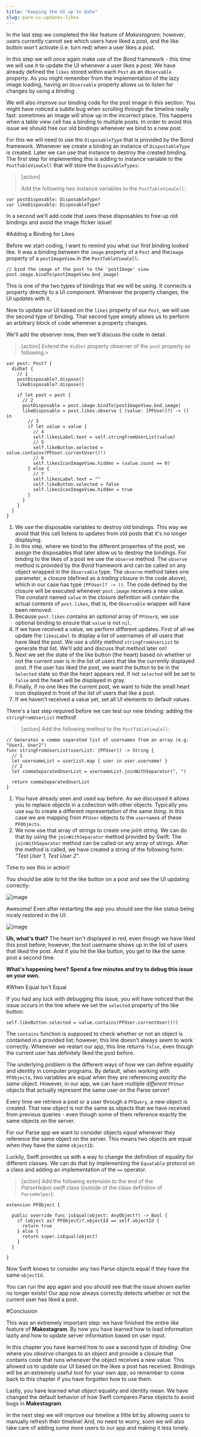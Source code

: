 ```yaml
---
title: "Keeping the UI up to Date"
slug: pare-ui-updates-likes
---
```


In the last step we completed the _like_ feature of _Makestagram_; however, users currently cannot see
which users have liked a post, and the like button won't activate (i.e. turn red) when a user likes a post.

In this step we will once again make use of the _Bond_ framework - this time we will use it to update the UI whenever a user likes a post.
We have already defined the `likes` stored within each `Post` as an `Observable` property. As you might remember from the implementation of the lazy image loading, having an `Observable` property allows us to listen for changes by using a _binding_.

We will also improve our binding code for the post image in this section. You might have noticed a subtle bug when scrolling through the timeline really fast: sometimes an image will show up in the incorrect place. This happens when a table view cell has a binding to multiple posts. In order to avoid this issue we should free our old bindings whenever we bind to a new post. 

For this we will need to use the `DisposableType` that is provided by the Bond framework. Whenever we create a binding an instance of `DispostableType` is created. Later we can use that instance to destroy the created binding. The first step for implementing this is adding to instance variable to the `PostTableViewCell` that will store the `DisposableTypes`:

> [action]
>
> Add the following two instance variables to the `PostTableViewCell`:
>
    var postDisposable: DisposableType?
    var likeDisposable: DisposableType?

In a second we'll add code that uses these disposables to free up old bindings and avoid the image flicker issue!

#Adding a Binding for Likes

Before we start coding, I want to remind you what our first binding looked like. It was a binding between the `image` property of a `Post` and the`image` property of a `postImageView` in the `PostTableViewCell`:

    // bind the image of the post to the 'postImage' view
    post.image.bindTo(postImageView.bnd_image)

This is one of the two types of bindings that we will be using. It connects a property directly to a UI component. Whenever the property changes, the UI updates with it.

Now to update our UI based on the `likes` property of our `Post`, we will use the second type of binding. That second type simply allows us to perform an arbitrary block of code whenever a property changes.

We'll add the observer now, then we'll discuss the code in detail.

> [action]
Extend the `didSet` property observer of the `post` property as following:>
>
    var post: Post? {
      didSet {
        // 1
        postDisposable?.dispose()
        likeDisposable?.dispose()
      
        if let post = post {
          // 2
          postDisposable = post.image.bindTo(postImageView.bnd_image)
          likeDisposable = post.likes.observe { (value: [PFUser]?) -> () in
            // 3
            if let value = value {
              // 4
              self.likesLabel.text = self.stringFromUserList(value)
              // 5
              self.likeButton.selected = value.contains(PFUser.currentUser()!)
              // 6
              self.likesIconImageView.hidden = (value.count == 0)
            } else {
              // 7
              self.likesLabel.text = ""
              self.likeButton.selected = false
              self.likesIconImageView.hidden = true
            }
          }
        }
      }
    }

1. We use the disposable variables to destroy old bindings. This way we avoid that this cell listens to updates from old posts that it's no longer displaying.
2. In this step, where we bind to the different properties of the post, we assign the disposables that later allow us to destroy the bindings. For binding to the likes of a post we use the `observe` method. The `observe` method is provided by the *Bond* framework and can be called on any object wrapped in the `Observable` type. The `observe` method takes one parameter, a closure (defined as a *trailing closure* in the code above), which in our case has type `[PFUser]? -> ()`. The code defined by the closure will be executed whenever `post.image` receives a new value. The constant named `value` in the closure definition will contain the actual contents of `post.likes`, that is, the `Observable` wrapper will have been removed.
3. Because `post.likes` contains an *optional* array of `PFUser`s, we use optional binding to ensure that `value` is not `nil`.
4. If we have received a value, we perform different updates. First of all we update the `likesLabel` to display a list of usernames of all users that have liked the post. We use a utility method `stringFromUserList` to generate that list. We'll add and discuss that method later on!
5. Next we set the state of the like button (the heart) based on whether or not the current user is in the list of users that like the currently displayed post. If the user has liked the post, we want the button to be in the `Selected` state so that the heart appears red. If not `selected` will be set to `false` and the heart will be displayed in gray.
6. Finally, if no one likes the current post, we want to hide the small heart icon displayed in front of the list of users that like a post.
7. If we haven't received a value yet, set all UI elements to default values.

There's a last step required before we can test our new binding: adding the `stringFromUserList` method!

> [action]
Add the following method to the `PostTableViewCell`:
>
    // Generates a comma separated list of usernames from an array (e.g. "User1, User2")
    func stringFromUserList(userList: [PFUser]) -> String {
      // 1
      let usernameList = userList.map { user in user.username! }
      // 2
      let commaSeparatedUserList = usernameList.joinWithSeparator(", ")
>
      return commaSeparatedUserList
    }

1. You have already seen and used `map` before. As we discussed it allows you to replace objects in a collection with other objects. Typically you use `map` to create a different representation of the same _thing_. In this case we are mapping from `PFUser` objects to the `username`s of these `PFObjects`.
2. We now use that array of strings to create one joint string. We can do that by using the `joinWithSeparator` method provided by Swift. The `joinWithSeparator` method can be called on any array of strings. After the method is called, we have created a string of the following form: _"Test User 1, Test User 2"_.

Time to see this in action!

You should be able to hit the like button on a post and see the UI updating correctly:

![image](like_working.png)

Awesome! Even after restarting the app you should see the like status being nicely restored in the UI:

![image](like_update_bug.png)

**Uh, what's that?** The heart isn't displayed in red, even though we have liked this post before; however, the _test_ username shows up in the list of users that liked the post. And if you hit the like button, you get to like the same post a second time.

**What's happening here? Spend a few minutes and try to debug this issue on your own.**

#When Equal Isn't Equal

If you had any luck with debugging this issue, you will have noticed that the issue occurs in the line where we set the `selected` property of the like button:

    self.likeButton.selected = value.contains(PFUser.currentUser()!)

The `contains` function is supposed to check whether or not an object is contained in a provided list; however, this line doesn't always seem to work correctly. Whenever we restart our app, this line returns `false`, even though the current user has definitely liked the post before.

The underlying problem is the different ways of how we can define equality and identity in computer programs. By default, when working with `PFObject`s, two variables are equal when they are referencing *exactly the same* object. However, in our app, we can have multiple _different_ `PFUser` objects that actually represent the same user on the Parse server!

Every time we retrieve a post or a user through a `PFQuery`, a new object is created. That new object is not the same as objects that we have received from previous queries - even though some of them reference exactly the same objects on the server.

For our Parse app we want to consider objects _equal_ whenever they reference the same object on the server. This means two objects are equal when they have the same `objectID`.

Luckily, Swift provides us with a way to change the definition of equality for different classes. We can do that by implementing the `Equatable` protocol on a class and adding an implementation of the `==` operator.

> [action]
Add the following extension to the end of the _ParseHelper.swift_ class (outside of the class definition of `ParseHelper`):
>
    extension PFObject {
>
      public override func isEqual(object: AnyObject?) -> Bool {
        if (object as? PFObject)?.objectId == self.objectId {
          return true
        } else {
          return super.isEqual(object)
        }
      }
>
    }

Now Swift knows to consider any two Parse objects equal if they have the same `objectId`.

You can run the app again and you should see that the issue shown earlier no longer exists! Our app now always correctly detects whether or not the current user has liked a post.

#Conclusion

This was an extremely important step: we have finished the entire _like_ feature of **Makestagram**. By now you have learned how to load information lazily and how to update server information based on user input.

In this chapter you have learned how to use a second type of _binding_. One where you *observe* changes to an object and provide a closure that contains code that runs whenever the object receives a new value. This allowed us to update our UI based on the likes a post has received. Bindings will be an extremely useful tool for your own app, so remember to come back to this chapter if you have forgotten how to use them.

<!-- As part of setting up the binding, we have also briefly spoken about _strong reference cycles_ - and how to avoid them. You have learned what the word _capture list_ means and how the `unowned` keyword can break potential retain cycles. Make sure to take a note of that section as well, it will also be very important for your own app. -->

Lastly, you have learned what object equality and identity mean. We have changed the default behavior of how Swift compares Parse objects to avoid bugs in **Makestagram**.

In the next step we will improve our timeline a little bit by allowing users to manually refresh their timeline! And, no need to worry, soon we will also take care of adding some more users to our app and making it less lonely.
